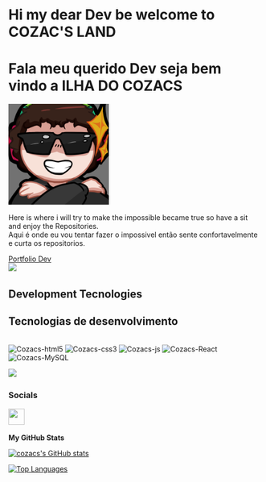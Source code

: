 # Hi my dear Dev be welcome to **COZAC'S LAND**
# Fala meu querido Dev seja bem vindo a **ILHA DO COZACS**
<img align:right height=200px style="display: inline" src=assets/TurnDown4Wut.png>

Here is where i will try to make the impossible became true so have a sit and enjoy the Repositories.<br>
Aqui é onde eu vou tentar fazer o impossivel então sente confortavelmente e curta os repositorios.

[Portfolio Dev](https://cozacdev.com.br)<br>
<img src=https://media.giphy.com/media/v1.Y2lkPTc5MGI3NjExMDVkZndmMWR6dzZjYnowODFhc2c4ZjZzaTFpM25jdnJ4NW42a2lqZyZlcD12MV9pbnRlcm5hbF9naWZfYnlfaWQmY3Q9Zw/HFPdoCEJOeCJNrYlms/giphy.gif>

## Development Tecnologies
## Tecnologias de desenvolvimento

<div style="display: inline_block"><br>
  <img alt="Cozacs-html5" height="40" width="50" src="https://www.vectorlogo.zone/logos/w3_html5/w3_html5-icon.svg">
  <img alt="Cozacs-css3" height="40" width="50" src="https://www.vectorlogo.zone/logos/w3_css/w3_css-official.svg">
  <img alt="Cozacs-js" height="40" width="50" src="https://www.vectorlogo.zone/logos/nodejs/nodejs-icon.svg">
  <img alt="Cozacs-React" height="40" width="50" src="https://www.vectorlogo.zone/logos/reactjs/reactjs-icon.svg">
  <img alt="Cozacs-MySQL" height="40" width="50" src="https://www.vectorlogo.zone/logos/mysql/mysql-official.svg">
</div>

<a href="https://www.github.com/cozacs" target="_blank" rel="noreferrer"><img
src="https://img.shields.io/github/followers/cozacs?logo=github&style=for-the-badge&color=0891b2&labelColor=1c1917" /></a>

### Socials

<p align="left"> <a href="https://www.github.com/cozacs" target="_blank" rel="noreferrer"> <picture> <source media="(prefers-color-scheme: dark)" srcset="https://raw.githubusercontent.com/danielcranney/readme-generator/main/public/icons/socials/github-dark.svg" /> <source media="(prefers-color-scheme: light)" srcset="https://raw.githubusercontent.com/danielcranney/readme-generator/main/public/icons/socials/github.svg" /> <img src="https://raw.githubusercontent.com/danielcranney/readme-generator/main/public/icons/socials/github.svg" width="32" height="32" /> </picture> </a></p>

<b>My GitHub Stats</b>

<a href="http://www.github.com/cozacs"><img src="https://github-readme-stats.vercel.app/api?username=cozacs&show_icons=true&hide=&count_private=true&title_color=0891b2&text_color=ffffff&icon_color=0891b2&bg_color=1c1917&hide_border=true&show_icons=true" alt="cozacs's GitHub stats" /></a>

<a href="https://github.com/cozacs" align="left"><img src="https://github-readme-stats.vercel.app/api/top-langs/?username=cozacs&langs_count=10&title_color=0891b2&text_color=ffffff&icon_color=0891b2&bg_color=1c1917&hide_border=true&locale=en&custom_title=Top%20%Languages" alt="Top Languages" /></a>
